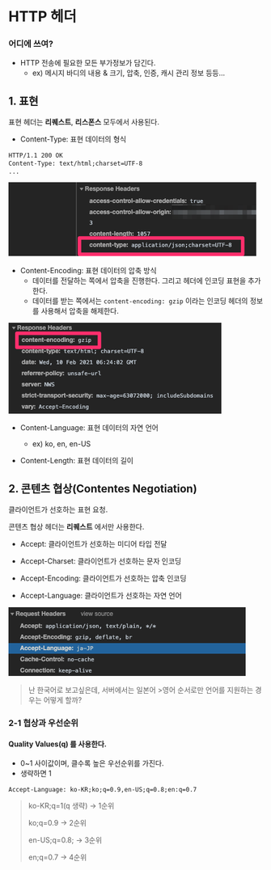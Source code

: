# HTTP 헤더



### 어디에 쓰여?

- HTTP 전송에 필요한 모든 부가정보가 담긴다.
  - ex) 메시지 바디의 내용 & 크기, 압축, 인증, 캐시 관리 정보 등등...



## 1. 표현

표현 헤더는 **리퀘스트**, **리스폰스** 모두에서 사용된다.

- Content-Type: 표현 데이터의 형식

```
HTTP/1.1 200 OK
Content-Type: text/html;charset=UTF-8
...
```

![http11](../pic/http11.png)



- Content-Encoding: 표현 데이터의 압축 방식
  - 데이터를 전달하는 쪽에서 압축을 진행한다. 
    그리고 헤더에 인코딩 표현을 추가한다.
  - 데이터를 받는 쪽에서는 `content-encoding: gzip` 이라는 인코딩 헤더의 정보를 사용해서 압축을 해제한다.

![http12](../pic/http12.png)

- Content-Language: 표현 데이터의 자연 언어
  - ex) ko, en, en-US

- Content-Length: 표현 데이터의 길이



## 2. 콘텐츠 협상(Contentes Negotiation)

클라이언트가 선호하는 표현 요청.

콘텐츠 협상 헤더는 **리퀘스트** 에서만 사용한다.

- Accept: 클라이언트가 선호하는 미디어 타입 전달
- Accept-Charset: 클라이언트가 선호하는 문자 인코딩
- Accept-Encoding: 클라이언트가 선호하는 압축 인코딩

- Accept-Language: 클라이언트가 선호하는 자연 언어

![http13](../pic/http13.png)

> 난 한국어로 보고싶은데, 서버에서는 일본어 >영어 순서로만 언어를 지원하는 경우는 어떻게 할까?

### 2-1 협상과 우선순위

#### Quality Values(q) 를 사용한다.

- 0~1 사이값이며, 클수록 높은 우선순위를 가진다.
- 생략하면 1

```
Accept-Language: ko-KR;ko;q=0.9,en-US;q=0.8;en:q=0.7
```

> ko-KR;q=1(q 생략) -> 1순위
>
> ko;q=0.9 -> 2순위
>
> en-US;q=0.8; -> 3순위
>
> en;q=0.7 -> 4순위

